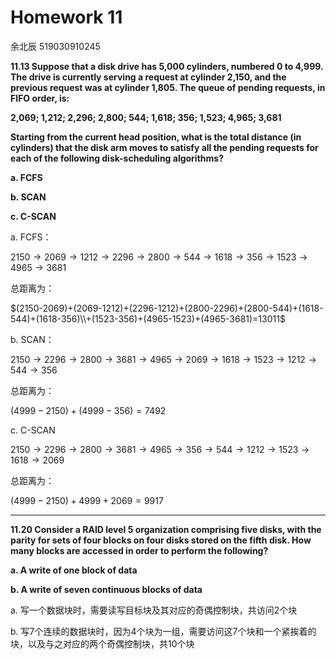 # Homework 11

余北辰 519030910245



**11.13 Suppose that a disk drive has 5,000 cylinders, numbered 0 to 4,999. The drive is currently serving a request at cylinder 2,150, and the previous request was at cylinder 1,805. The queue of pending requests, in FIFO order, is:**

**2,069; 1,212; 2,296; 2,800; 544; 1,618; 356; 1,523; 4,965; 3,681**

**Starting from the current head position, what is the total distance (in cylinders) that the disk arm moves to satisfy all the pending requests for each of the following disk-scheduling algorithms?**

**a. FCFS**

**b. SCAN**

**c. C-SCAN**



a. FCFS：

$2150\rightarrow2069\rightarrow1212\rightarrow2296\rightarrow2800\rightarrow544\rightarrow1618\rightarrow356\rightarrow1523\rightarrow4965\rightarrow3681$

总距离为：

$(2150-2069)+(2069-1212)+(2296-1212)+(2800-2296)+(2800-544)+(1618-544)+(1618-356)\\+(1523-356)+(4965-1523)+(4965-3681)=13011$



b. SCAN：

$2150 \rightarrow 2296 \rightarrow 2800 \rightarrow 3681 \rightarrow 4965 \rightarrow2069\rightarrow1618\rightarrow1523\rightarrow1212\rightarrow544\rightarrow356$

总距离为：

$(4999-2150)+(4999-356) = 7492$



c. C-SCAN

$2150 \rightarrow 2296 \rightarrow 2800 \rightarrow 3681 \rightarrow 4965 \rightarrow 356 \rightarrow 544 \rightarrow 1212 \rightarrow 1523 \rightarrow 1618 \rightarrow2069$

总距离为：

$(4999-2150) + 4999 + 2069 = 9917$

---

**11.20 Consider a RAID level 5 organization comprising five disks, with the parity for sets of four blocks on four disks stored on the fifth disk. How many blocks are accessed in order to perform the following?**

**a. A write of one block of data**

**b. A write of seven continuous blocks of data**



a. 写一个数据块时，需要读写目标块及其对应的奇偶控制块，共访问2个块

b. 写7个连续的数据块时，因为4个块为一组，需要访问这7个块和一个紧挨着的块，以及与之对应的两个奇偶控制块，共10个块


